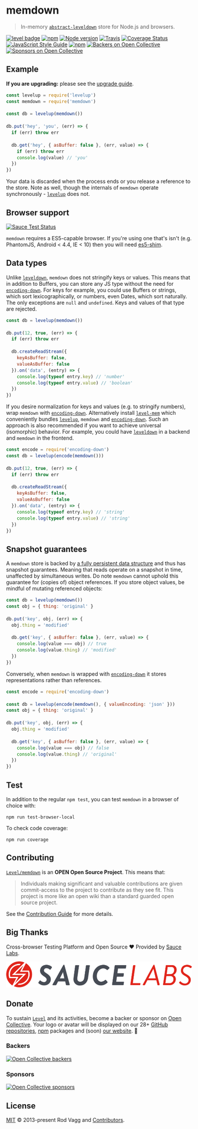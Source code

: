 # memdown

> In-memory [`abstract-leveldown`] store for Node.js and browsers.

[![level badge][level-badge]](https://github.com/Level/awesome)
[![npm](https://img.shields.io/npm/v/memdown.svg?label=&logo=npm)](https://www.npmjs.com/package/memdown)
[![Node version](https://img.shields.io/node/v/memdown.svg)](https://www.npmjs.com/package/memdown)
[![Travis](https://img.shields.io/travis/Level/memdown.svg?logo=travis&label=)](https://travis-ci.org/Level/memdown)
[![Coverage Status](https://coveralls.io/repos/Level/memdown/badge.svg?branch=master&service=github)](https://coveralls.io/github/Level/memdown?branch=master)
[![JavaScript Style Guide](https://img.shields.io/badge/code_style-standard-brightgreen.svg)](https://standardjs.com)
[![npm](https://img.shields.io/npm/dm/memdown.svg?label=dl)](https://www.npmjs.com/package/memdown)
[![Backers on Open Collective](https://opencollective.com/level/backers/badge.svg?color=orange)](#backers)
[![Sponsors on Open Collective](https://opencollective.com/level/sponsors/badge.svg?color=orange)](#sponsors)

## Example

**If you are upgrading:** please see the [upgrade guide](./UPGRADING.md).

```js
const levelup = require('levelup')
const memdown = require('memdown')

const db = levelup(memdown())

db.put('hey', 'you', (err) => {
  if (err) throw err

  db.get('hey', { asBuffer: false }, (err, value) => {
    if (err) throw err
    console.log(value) // 'you'
  })
})
```

Your data is discarded when the process ends or you release a reference to the store. Note as well, though the internals of `memdown` operate synchronously - [`levelup`] does not.

## Browser support

[![Sauce Test Status](https://saucelabs.com/browser-matrix/level-ci.svg)](https://saucelabs.com/u/level-ci)

`memdown` requires a ES5-capable browser. If you're using one that's isn't (e.g. PhantomJS, Android &lt; 4.4, IE &lt; 10) then you will need [es5-shim](https://github.com/es-shims/es5-shim).

## Data types

Unlike [`leveldown`], `memdown` does not stringify keys or values. This means that in addition to Buffers, you can store any JS type without the need for [`encoding-down`]. For keys for example, you could use Buffers or strings, which sort lexicographically, or numbers, even Dates, which sort naturally. The only exceptions are `null` and `undefined`. Keys and values of that type are rejected.

```js
const db = levelup(memdown())

db.put(12, true, (err) => {
  if (err) throw err

  db.createReadStream({
    keyAsBuffer: false,
    valueAsBuffer: false
  }).on('data', (entry) => {
    console.log(typeof entry.key) // 'number'
    console.log(typeof entry.value) // 'boolean'
  })
})
```

If you desire normalization for keys and values (e.g. to stringify numbers), wrap `memdown` with [`encoding-down`]. Alternatively install [`level-mem`] which conveniently bundles [`levelup`], `memdown` and [`encoding-down`]. Such an approach is also recommended if you want to achieve universal (isomorphic) behavior. For example, you could have [`leveldown`] in a backend and `memdown` in the frontend.

```js
const encode = require('encoding-down')
const db = levelup(encode(memdown()))

db.put(12, true, (err) => {
  if (err) throw err

  db.createReadStream({
    keyAsBuffer: false,
    valueAsBuffer: false
  }).on('data', (entry) => {
    console.log(typeof entry.key) // 'string'
    console.log(typeof entry.value) // 'string'
  })
})
```

## Snapshot guarantees

A `memdown` store is backed by [a fully persistent data structure](https://www.npmjs.com/package/functional-red-black-tree) and thus has snapshot guarantees. Meaning that reads operate on a snapshot in time, unaffected by simultaneous writes. Do note `memdown` cannot uphold this guarantee for (copies of) object references. If you store object values, be mindful of mutating referenced objects:

```js
const db = levelup(memdown())
const obj = { thing: 'original' }

db.put('key', obj, (err) => {
  obj.thing = 'modified'

  db.get('key', { asBuffer: false }, (err, value) => {
    console.log(value === obj) // true
    console.log(value.thing) // 'modified'
  })
})
```

Conversely, when `memdown` is wrapped with [`encoding-down`] it stores representations rather than references.

```js
const encode = require('encoding-down')

const db = levelup(encode(memdown(), { valueEncoding: 'json' }))
const obj = { thing: 'original' }

db.put('key', obj, (err) => {
  obj.thing = 'modified'

  db.get('key', { asBuffer: false }, (err, value) => {
    console.log(value === obj) // false
    console.log(value.thing) // 'original'
  })
})
```

## Test

In addition to the regular `npm test`, you can test `memdown` in a browser of choice with:

```
npm run test-browser-local
```

To check code coverage:

```
npm run coverage
```

## Contributing

[`Level/memdown`](https://github.com/Level/memdown) is an **OPEN Open Source Project**. This means that:

> Individuals making significant and valuable contributions are given commit-access to the project to contribute as they see fit. This project is more like an open wiki than a standard guarded open source project.

See the [Contribution Guide](https://github.com/Level/community/blob/master/CONTRIBUTING.md) for more details.

## Big Thanks

Cross-browser Testing Platform and Open Source ♥ Provided by [Sauce Labs](https://saucelabs.com).

[![Sauce Labs logo](./sauce-labs.svg)](https://saucelabs.com)

## Donate

To sustain [`Level`](https://github.com/Level) and its activities, become a backer or sponsor on [Open Collective](https://opencollective.com/level). Your logo or avatar will be displayed on our 28+ [GitHub repositories](https://github.com/Level), [npm](https://www.npmjs.com/) packages and (soon) [our website](http://leveldb.org). 💖

### Backers

[![Open Collective backers](https://opencollective.com/level/backers.svg?width=890)](https://opencollective.com/level)

### Sponsors

[![Open Collective sponsors](https://opencollective.com/level/sponsors.svg?width=890)](https://opencollective.com/level)

## License

[MIT](LICENSE.md) © 2013-present Rod Vagg and [Contributors](CONTRIBUTORS.md).

[`abstract-leveldown`]: https://github.com/Level/abstract-leveldown

[`levelup`]: https://github.com/Level/levelup

[`encoding-down`]: https://github.com/Level/encoding-down

[`leveldown`]: https://github.com/Level/leveldown

[`level-mem`]: https://github.com/Level/mem

[level-badge]: http://leveldb.org/img/badge.svg

